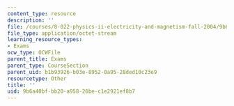 ```yaml
---
content_type: resource
description: ''
file: /courses/8-022-physics-ii-electricity-and-magnetism-fall-2004/9b6a40bfbb20a95826bec1e2921ef8b7_q3f2003.pdf
file_type: application/octet-stream
learning_resource_types:
- Exams
ocw_type: OCWFile
parent_title: Exams
parent_type: CourseSection
parent_uid: b1b93926-b03e-8952-0a95-28ded10c23e9
resourcetype: Other
title: ''
uid: 9b6a40bf-bb20-a958-26be-c1e2921ef8b7
---
```

